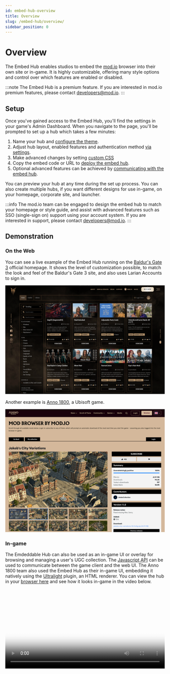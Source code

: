 ```yaml
---
id: embed-hub-overview
title: Overview
slug: /embed-hub/overview/
sidebar_position: 0
---
```


# Overview

The Embed Hub enables studios to embed the [mod.io](https://mod.io/g) browser into their own site or in-game. It is highly customizable, offering many style options and control over which features are enabled or disabled.

:::note
The Embed Hub is a premium feature. If you are interested in mod.io premium features, please contact developers@mod.io.
:::

## Setup

Once you've gained access to the Embed Hub, you'll find the settings in your game's Admin Dashboard. When you navigate to the page, you'll be prompted to set up a hub which takes a few minutes:

1. Name your hub and [configure the theme](../theme/).
2. Adjust hub layout, enabled features and authentication method [via settings](../settings/).
3. Make advanced changes by setting [custom CSS](../custom-css/)
4. Copy the embed code or URL to [deploy the embed hub](../deployment/).
5. Optional advanced features can be achieved by [communicating with the embed hub](../communication/).

You can preview your hub at any time during the set up process. You can also create multiple hubs, if you want different designs for use in-game, on your homepage, corporate site, and launcher.

:::info
The mod.io team can be engaged to design the embed hub to match your homepage or style guide, and assist with advanced features such as SSO (single-sign on) support using your account system. If you are interested in support, please contact developers@mod.io.
:::

## Demonstration

### On the Web

You can see a live example of the Embed Hub running on the [Baldur's Gate 3](https://baldursgate3.game/mods#/) official homepage. It shows the level of customization possible, to match the look and feel of the Baldur's Gate 3 site, and also uses Larian Accounts to sign in.

![Baldur's Gate 3 embed hub](./images/embed_hub_demo_baldurs_gate_3.png)

Another example is [Anno 1800](https://www.anno-union.com/mods/), a Ubisoft game.

![Anno 1800 embed hub](./images/embed_hub_demo_anno_1800.png)

### In-game

The Emdeddable Hub can also be used as an in-game UI or overlay for browsing and managing a user's UGC collection. The [Javascript API](../communication/#javascript-api) can be used to communicate between the game client and the web UI. The Anno 1800 team also used the Embed Hub as their in-game UI, embedding it natively using the [Ultralight](https://ultralig.ht/) plugin, an HTML renderer. You can view the hub in your [browser here](https://anno1800.modhub.io/) and see how it looks in-game in the video below.

<video width="100%" height="auto" controls poster="/video/embed_hub_demo_anno_1800_poster.jpg">
  <source src="/video/embed_hub_demo_anno_1800.mp4" type="video/mp4" />
</video>
